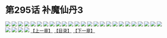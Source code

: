 # 第295话 补魔仙丹3
![](https://s1.baozimh.com/scomic/sanyanxiaotianlu-samanhua/0/294-ctla/1.jpg)
![](https://s1.baozimh.com/scomic/sanyanxiaotianlu-samanhua/0/294-ctla/2.jpg)
![](https://s1.baozimh.com/scomic/sanyanxiaotianlu-samanhua/0/294-ctla/3.jpg)
![](https://s1.baozimh.com/scomic/sanyanxiaotianlu-samanhua/0/294-ctla/4.jpg)
![](https://s1.baozimh.com/scomic/sanyanxiaotianlu-samanhua/0/294-ctla/5.jpg)
![](https://s1.baozimh.com/scomic/sanyanxiaotianlu-samanhua/0/294-ctla/6.jpg)
![](https://s1.baozimh.com/scomic/sanyanxiaotianlu-samanhua/0/294-ctla/7.jpg)
![](https://s1.baozimh.com/scomic/sanyanxiaotianlu-samanhua/0/294-ctla/8.jpg)
![](https://s1.baozimh.com/scomic/sanyanxiaotianlu-samanhua/0/294-ctla/9.jpg)
![](https://s1.baozimh.com/scomic/sanyanxiaotianlu-samanhua/0/294-ctla/10.jpg)
![](https://s1.baozimh.com/scomic/sanyanxiaotianlu-samanhua/0/294-ctla/11.jpg)
![](https://s1.baozimh.com/scomic/sanyanxiaotianlu-samanhua/0/294-ctla/12.jpg)
![](https://s1.baozimh.com/scomic/sanyanxiaotianlu-samanhua/0/294-ctla/13.jpg)
![](https://s1.baozimh.com/scomic/sanyanxiaotianlu-samanhua/0/294-ctla/14.jpg)
![](https://s1.baozimh.com/scomic/sanyanxiaotianlu-samanhua/0/294-ctla/15.jpg)
![](https://s1.baozimh.com/scomic/sanyanxiaotianlu-samanhua/0/294-ctla/16.jpg)
![](https://s1.baozimh.com/scomic/sanyanxiaotianlu-samanhua/0/294-ctla/17.jpg)
![](https://s1.baozimh.com/scomic/sanyanxiaotianlu-samanhua/0/294-ctla/18.jpg)
![](https://s1.baozimh.com/scomic/sanyanxiaotianlu-samanhua/0/294-ctla/19.jpg)
![](https://s1.baozimh.com/scomic/sanyanxiaotianlu-samanhua/0/294-ctla/20.jpg)
![](https://s1.baozimh.com/scomic/sanyanxiaotianlu-samanhua/0/294-ctla/21.jpg)
![](https://s1.baozimh.com/scomic/sanyanxiaotianlu-samanhua/0/294-ctla/22.jpg)
![](https://s1.baozimh.com/scomic/sanyanxiaotianlu-samanhua/0/294-ctla/23.jpg)
![](https://s1.baozimh.com/scomic/sanyanxiaotianlu-samanhua/0/294-ctla/24.jpg)
![](https://s1.baozimh.com/scomic/sanyanxiaotianlu-samanhua/0/294-ctla/25.jpg)
![](https://s1.baozimh.com/scomic/sanyanxiaotianlu-samanhua/0/294-ctla/26.jpg)
![](https://s1.baozimh.com/scomic/sanyanxiaotianlu-samanhua/0/294-ctla/27.jpg)
![](https://s1.baozimh.com/scomic/sanyanxiaotianlu-samanhua/0/294-ctla/28.jpg)
![](https://s1.baozimh.com/scomic/sanyanxiaotianlu-samanhua/0/294-ctla/29.jpg)
[【上一章】](./294.md)
[【目录】](./README.md)
[【下一章】](./296.md)
